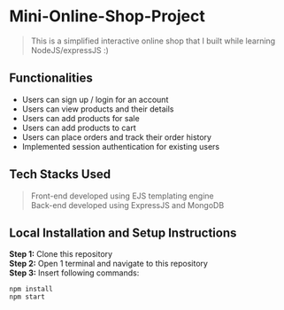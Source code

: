 # Mini-Online-Shop-Project
> This is a simplified interactive online shop that I built while learning NodeJS/expressJS :)

## Functionalities
- Users can sign up / login for an account
- Users can view products and their details
- Users can add products for sale
- Users can add products to cart
- Users can place orders and track their order history
- Implemented session authentication for existing users

## Tech Stacks Used
> Front-end developed using EJS templating engine <br/>
> Back-end developed using ExpressJS and MongoDB <br/>

## Local Installation and Setup Instructions
**Step 1:** Clone this repository <br/>
**Step 2:** Open 1 terminal and navigate to this repository <br/>
**Step 3:** Insert following commands:
```
npm install
npm start
```


